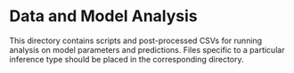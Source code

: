 # Data and Model Analysis

This directory contains scripts and post-processed CSVs for running analysis on model parameters and predictions. Files specific to a particular inference type should be placed in the corresponding directory.
